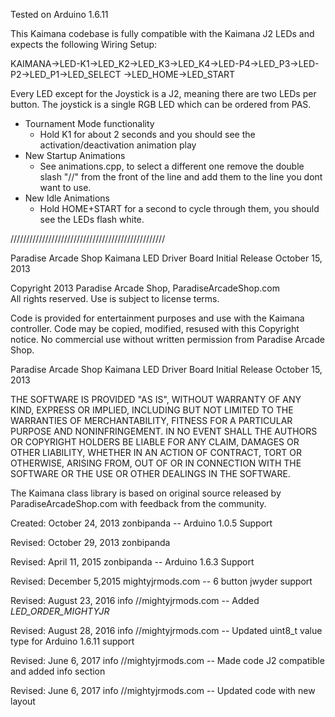 Tested on Arduino 1.6.11

This Kaimana codebase is fully compatible with the Kaimana J2 LEDs and expects the following Wiring Setup:

KAIMANA->LED-K1->LED_K2->LED_K3->LED_K4->LED-P4->LED_P3->LED-P2->LED_P1->LED_SELECT ->LED_HOME->LED_START

Every LED except for the Joystick is a J2, meaning there are two LEDs per button. The joystick is a single RGB LED which can be ordered from PAS.

- Tournament Mode functionality
	- Hold K1 for about 2 seconds and you should see the activation/deactivation animation play
- New Startup Animations
	- See animations.cpp, to select a different one remove the double slash "//" from the front of the line and add them to the line you dont want to use.
- New Idle Animations
	- Hold HOME+START for a second to cycle through them, you should see the LEDs flash white.


/////////////////////////////////////////////////

Paradise Arcade Shop Kaimana LED Driver Board
Initial Release October 15, 2013

Copyright 2013 Paradise Arcade Shop, ParadiseArcadeShop.com  
All rights reserved.  Use is subject to license terms.

Code is provided for entertainment purposes and use with the Kaimana controller.
Code may be copied, modified, resused with this Copyright notice.
No commercial use without written permission from Paradise Arcade Shop.

Paradise Arcade Shop Kaimana LED Driver Board
Initial Release October 15, 2013

THE SOFTWARE IS PROVIDED "AS IS", WITHOUT WARRANTY OF ANY KIND, EXPRESS OR
IMPLIED, INCLUDING BUT NOT LIMITED TO THE WARRANTIES OF MERCHANTABILITY,
FITNESS FOR A PARTICULAR PURPOSE AND NONINFRINGEMENT. IN NO EVENT SHALL THE
AUTHORS OR COPYRIGHT HOLDERS BE LIABLE FOR ANY CLAIM, DAMAGES OR OTHER
LIABILITY, WHETHER IN AN ACTION OF CONTRACT, TORT OR OTHERWISE, ARISING FROM,
OUT OF OR IN CONNECTION WITH THE SOFTWARE OR THE USE OR OTHER DEALINGS IN
THE SOFTWARE. 

The Kaimana class library is based on original source released by ParadiseArcadeShop.com
with feedback from the community.

Created:  October 24, 2013    zonbipanda  -- Arduino 1.0.5 Support

Revised:  October 29, 2013    zonbipanda

Revised:  April   11, 2015    zonbipanda  -- Arduino 1.6.3 Support

Revised:  December 5,2015     mightyjrmods.com -- 6 button jwyder support

Revised:  August  23, 2016    info //mightyjrmods.com  -- Added _LED_ORDER_MIGHTYJR_

Revised:  August  28, 2016    info //mightyjrmods.com  -- Updated uint8_t value type for Arduino 1.6.11 support

Revised:  June	   6, 2017	  info //mightyjrmods.com -- Made code J2 compatible and added info section

Revised:  June	   6, 2017	  info //mightyjrmods.com -- Updated code with new layout